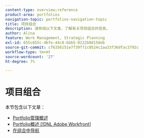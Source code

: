 ```yaml
---
content-type: overview;reference
product-area: portfolios
navigation-topic: portfolios-navigation-topic
title: 项目组合
description: 请参阅以下文章，了解有关项目组合的信息。
author: Alina
feature: Work Management, Strategic Planning
exl-id: 655c655c-4bfe-44c8-bbb5-0222b0d158eb
source-git-commit: cf6356151e7f39f71c0524c1aa33f36dfac3792c
workflow-type: tm+mt
source-wordcount: '27'
ht-degree: 7%

---
```


# 项目组合

本节包含以下文章：

* [Portfolio管理概述](../../../manage-work/portfolios/portfolios-overview/portfolio-managament-overview.md)
* [Portfolio概述 [!DNL Adobe Workfront]](../../../manage-work/portfolios/portfolios-overview/portfolio-overview.md)
* [在组合中导航](../../../manage-work/portfolios/portfolios-overview/navigate-within-portfolio.md)



